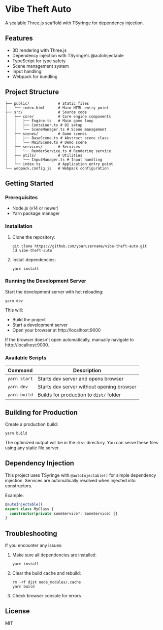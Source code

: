 # Vibe Theft Auto

A scalable Three.js scaffold with TSyringe for dependency injection.

## Features

- 3D rendering with Three.js
- Dependency injection with TSyringe's @autoInjectable
- TypeScript for type safety
- Scene management system
- Input handling
- Webpack for bundling

## Project Structure

```
├── public/             # Static files
│   └── index.html      # Main HTML entry point
├── src/                # Source code
│   ├── core/           # Core engine components
│   │   ├── Engine.ts   # Main game loop
│   │   ├── Container.ts # DI setup
│   │   └── SceneManager.ts # Scene management
│   ├── scenes/         # Game scenes
│   │   ├── BaseScene.ts # Abstract scene class
│   │   └── MainScene.ts # Demo scene
│   ├── services/       # Services
│   │   └── RenderService.ts # Rendering service
│   ├── utils/          # Utilities
│   │   └── InputManager.ts # Input handling
│   └── index.ts        # Application entry point
└── webpack.config.js   # Webpack configuration
```

## Getting Started

### Prerequisites

- Node.js (v14 or newer)
- Yarn package manager

### Installation

1. Clone the repository:

   ```
   git clone https://github.com/yourusername/vibe-theft-auto.git
   cd vibe-theft-auto
   ```

2. Install dependencies:
   ```
   yarn install
   ```

### Running the Development Server

Start the development server with hot reloading:

```
yarn dev
```

This will:

- Build the project
- Start a development server
- Open your browser at http://localhost:9000

If the browser doesn't open automatically, manually navigate to http://localhost:9000.

### Available Scripts

| Command      | Description                               |
| ------------ | ----------------------------------------- |
| `yarn start` | Starts dev server and opens browser       |
| `yarn dev`   | Starts dev server without opening browser |
| `yarn build` | Builds for production to `dist/` folder   |

## Building for Production

Create a production build:

```
yarn build
```

The optimized output will be in the `dist` directory. You can serve these files using any static file server.

## Dependency Injection

This project uses TSyringe with `@autoInjectable()` for simple dependency injection.
Services are automatically resolved when injected into constructors.

Example:

```typescript
@autoInjectable()
export class MyClass {
  constructor(private someService?: SomeService) {}
}
```

## Troubleshooting

If you encounter any issues:

1. Make sure all dependencies are installed:

   ```
   yarn install
   ```

2. Clear the build cache and rebuild:

   ```
   rm -rf dist node_modules/.cache
   yarn build
   ```

3. Check browser console for errors

## License

MIT
